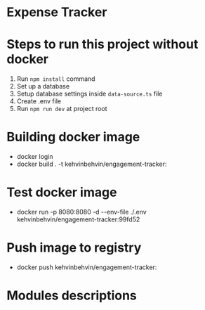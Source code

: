 # Expense Tracker

# Steps to run this project without docker

1. Run `npm install` command
2. Set up a database
3. Setup database settings inside `data-source.ts` file
4. Create .env file
5. Run `npm run dev` at project root

# Building docker image
- docker login
- docker build . -t kehvinbehvin/engagement-tracker:<commit>

# Test docker image
- docker run -p 8080:8080 -d --env-file ./.env kehvinbehvin/engagement-tracker:99fd52

# Push image to registry
- docker push kehvinbehvin/engagement-tracker:<commit>

# Modules descriptions

